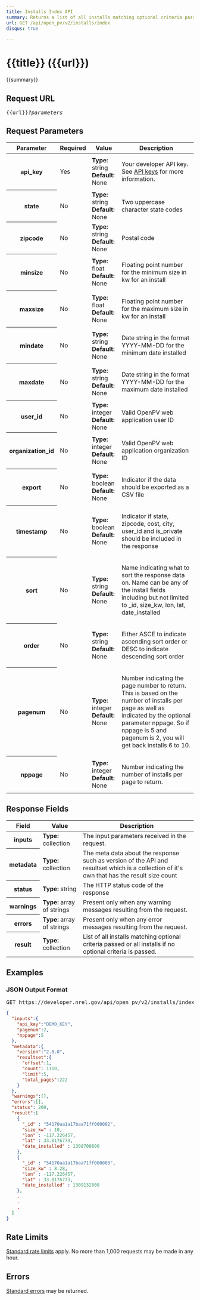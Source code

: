 ```yaml
---
title: Installs Index API
summary: Returns a list of all installs matching optional criteria passed or all installs if no optional criteria is passed. The response can be paged or exported.
url: GET /api/open_pv/v2/installs/index
disqus: true

---
```


# {{title}} <span class="url">({{url}})</span>
{{summary}}

<ul id="toc"></ul>

## Request URL

<pre>{{url}}<em>?parameters</em></pre>

## Request Parameters

<table border="0" cellpadding="0" cellspacing="0" class="doc-parameters">
  <thead>
		<tr>
			<th class="doc-parameters-name" scope="col">Parameter</th>
			<th class="doc-parameters-required" scope="col">Required</th>
			<th class="doc-parameters-value" scope="col">Value</th>
			<th class="doc-parameters-description" scope="col">Description</th>
		</tr>
	</thead>
	<tbody>
		<tr>
			<th class="doc-parameter-name" scope="row">api_key</th>
			<td class="doc-parameter-required">Yes</td>
			<td class="doc-parameter-value">
			  <div class="doc-parameter-value-field"><strong>Type:</strong> string</div>
			  <div class="doc-parameter-value-field"><strong>Default:</strong> None</div>
			</td>
			<td class="doc-parameter-description">
			  <p>Your developer API key. See <a href="/doc/api-key">API keys</a> for more information.</p>
			</td>
		</tr>
		<tr>
      <th class="doc-parameter-name" scope="row">state</th>
      <td class="doc-parameter-required">No</td>
      <td class="doc-parameter-value">
        <div class="doc-parameter-value-field"><strong>Type:</strong> string</div>
        <div class="doc-parameter-value-field"><strong>Default:</strong> None</div>
      </td>
      <td class="doc-parameter-description">
        <p>Two uppercase character state codes</p>
      </td>
    </tr>
    <tr>
      <th class="doc-parameter-name" scope="row">zipcode</th>
      <td class="doc-parameter-required">No</td>
      <td class="doc-parameter-value">
        <div class="doc-parameter-value-field"><strong>Type:</strong> string</div>
        <div class="doc-parameter-value-field"><strong>Default:</strong> None</div>
      </td>
      <td class="doc-parameter-description">
        <p>Postal code</p>
      </td>
    </tr>
    <tr>
      <th class="doc-parameter-name" scope="row">minsize</th>
      <td class="doc-parameter-required">No</td>
      <td class="doc-parameter-value">
        <div class="doc-parameter-value-field"><strong>Type:</strong> float</div>
        <div class="doc-parameter-value-field"><strong>Default:</strong> None</div>
      </td>
      <td class="doc-parameter-description">
        <p>Floating point number for the minimum size in kw for an install</p>
      </td>
    </tr>
    <tr>
      <th class="doc-parameter-name" scope="row">maxsize</th>
      <td class="doc-parameter-required">No</td>
      <td class="doc-parameter-value">
        <div class="doc-parameter-value-field"><strong>Type:</strong> float</div>
        <div class="doc-parameter-value-field"><strong>Default:</strong> None</div>
      </td>
      <td class="doc-parameter-description">
        <p>Floating point number for the maximum size in kw for an install</p>
      </td>
    </tr>
    <tr>
      <th class="doc-parameter-name" scope="row">mindate</th>
      <td class="doc-parameter-required">No</td>
      <td class="doc-parameter-value">
        <div class="doc-parameter-value-field"><strong>Type:</strong> string</div>
        <div class="doc-parameter-value-field"><strong>Default:</strong> None</div>
      </td>
      <td class="doc-parameter-description">
        <p>Date string in the format YYYY-MM-DD for the minimum date installed</p>
      </td>
    </tr>
    <tr>
      <th class="doc-parameter-name" scope="row">maxdate</th>
      <td class="doc-parameter-required">No</td>
      <td class="doc-parameter-value">
        <div class="doc-parameter-value-field"><strong>Type:</strong> string</div>
        <div class="doc-parameter-value-field"><strong>Default:</strong> None</div>
      </td>
      <td class="doc-parameter-description">
        <p>Date string in the format YYYY-MM-DD for the maximum date installed</p>
      </td>
    </tr>
    <tr>
      <th class="doc-parameter-name" scope="row">user_id</th>
      <td class="doc-parameter-required">No</td>
      <td class="doc-parameter-value">
        <div class="doc-parameter-value-field"><strong>Type:</strong> integer</div>
        <div class="doc-parameter-value-field"><strong>Default:</strong> None</div>
      </td>
      <td class="doc-parameter-description">
        <p>Valid OpenPV web application user ID</p>
      </td>
    </tr>
    <tr>
      <th class="doc-parameter-name" scope="row">organization_id</th>
      <td class="doc-parameter-required">No</td>
      <td class="doc-parameter-value">
        <div class="doc-parameter-value-field"><strong>Type:</strong> integer</div>
        <div class="doc-parameter-value-field"><strong>Default:</strong> None</div>
      </td>
      <td class="doc-parameter-description">
        <p>Valid OpenPV web application organization ID</p>
      </td>
    </tr>
    <tr>
      <th class="doc-parameter-name" scope="row">export</th>
      <td class="doc-parameter-required">No</td>
      <td class="doc-parameter-value">
        <div class="doc-parameter-value-field"><strong>Type:</strong> boolean</div>
        <div class="doc-parameter-value-field"><strong>Default:</strong> None</div>
      </td>
      <td class="doc-parameter-description">
        <p>Indicator if the data should be exported as a CSV file</p>
      </td>
    </tr>
    <tr>
      <th class="doc-parameter-name" scope="row">timestamp</th>
      <td class="doc-parameter-required">No</td>
      <td class="doc-parameter-value">
        <div class="doc-parameter-value-field"><strong>Type:</strong> boolean</div>
        <div class="doc-parameter-value-field"><strong>Default:</strong> None</div>
      </td>
      <td class="doc-parameter-description">
        <p>Indicator if state, zipcode, cost, city, user_id and is_private should be included in the response</p>
      </td>
    </tr>
    <tr>
      <th class="doc-parameter-name" scope="row">sort</th>
      <td class="doc-parameter-required">No</td>
      <td class="doc-parameter-value">
        <div class="doc-parameter-value-field"><strong>Type:</strong> string</div>
        <div class="doc-parameter-value-field"><strong>Default:</strong> None</div>
      </td>
      <td class="doc-parameter-description">
        <p>Name indicating what to sort the response data on. Name can be any of the install fields including but not limited to _id, size_kw, lon, lat, date_installed</p>
      </td>
    </tr>
    <tr>
      <th class="doc-parameter-name" scope="row">order</th>
      <td class="doc-parameter-required">No</td>
      <td class="doc-parameter-value">
        <div class="doc-parameter-value-field"><strong>Type:</strong> string</div>
        <div class="doc-parameter-value-field"><strong>Default:</strong> None</div>
      </td>
      <td class="doc-parameter-description">
        <p>Either ASCE to indicate ascending sort order or DESC to indicate descending sort order</p>
      </td>
    </tr>
    <tr>
      <th class="doc-parameter-name" scope="row">pagenum</th>
      <td class="doc-parameter-required">No</td>
      <td class="doc-parameter-value">
        <div class="doc-parameter-value-field"><strong>Type:</strong> integer</div>
        <div class="doc-parameter-value-field"><strong>Default:</strong> None</div>
      </td>
      <td class="doc-parameter-description">
        <p>Number indicating the page number to return. This is based on the number of installs per page as well as indicated by the optional parameter nppage. So if nppage is 5 and pagenum is 2, you will get back installs 6 to 10.</p>
      </td>
    </tr>
    <tr>
      <th class="doc-parameter-name" scope="row">nppage</th>
      <td class="doc-parameter-required">No</td>
      <td class="doc-parameter-value">
        <div class="doc-parameter-value-field"><strong>Type:</strong> integer</div>
        <div class="doc-parameter-value-field"><strong>Default:</strong> None</div>
      </td>
      <td class="doc-parameter-description">
        <p>Number indicating the number of installs per page to return.</p>
      </td>
    </tr>
	</tbody>
</table>

## Response Fields

<table border="0" cellpadding="0" cellspacing="0" class="doc-parameters">
  <thead>
    <tr>
      <th class="doc-parameters-name" scope="col">Field</th>
      <th class="doc-parameters-value" scope="col">Value</th>
      <th class="doc-parameters-description" scope="col">Description</th>
    </tr>
  </thead>
  <tbody>
    <tr>
      <th class="doc-parameter-name" scope="row">inputs</th>
      <td class="doc-parameter-value"><strong>Type:</strong> collection</td>
      <td class="doc-parameter-description">The input parameters received in the request.</td>
    </tr>
    <tr>
      <th class="doc-parameter-name" scope="row">metadata</th>
      <td class="doc-parameter-value"><strong>Type:</strong> collection</td>
      <td class="doc-parameter-description">The meta data about the response such as version of the API and resultset which is a collection of it's own that has the result size count</td>
    </tr>
    <tr>
      <th class="doc-parameter-name" scope="row">status</th>
      <td class="doc-parameter-value"><strong>Type:</strong> string</td>
      <td class="doc-parameter-description">The HTTP status code of the response</td>
    </tr>
    <tr>
      <th class="doc-parameter-name" scope="row">warnings</th>
      <td class="doc-parameter-value"><strong>Type:</strong> array of strings</td>
      <td class="doc-parameter-description">Present only when any warning messages resulting from the request.</td>
    </tr>
    <tr>
      <th class="doc-parameter-name" scope="row">errors</th>
      <td class="doc-parameter-value"><strong>Type:</strong> array of strings</td>
      <td class="doc-parameter-description">Present only when any error messages resulting from the request.</td>
    </tr>
    <tr>
      <th class="doc-parameter-name" scope="row">result</th>
      <td class="doc-parameter-value"><strong>Type:</strong> collection</td>
      <td class="doc-parameter-description">
        List of all installs matching optional criteria passed or all installs if no optional criteria is passed.
      </td>
    </tr>
  </tbody>
</table>

## Examples

### JSON Output Format

<pre>GET https://developer.nrel.gov/api/open_pv/v2/installs/index?api_key=DEMO_KEY&pagenum=2&nppage=5</pre>

```json
{
  "inputs":{
    "api_key":"DEMO_KEY",
    "pagenum":2,
    "nppage":5
  },
  "metadata":{
    "version":"2.0.0",
    "resultset":{
      "offset":1,
      "count": 1110,
      "limit":5,
      "total_pages":222
    }
  },
  "warnings":[],
  "errors":[],
  "status": 200,
  "result":[
    {
      "_id" : "54170aa1a17baa71ff000002",
      "size_kw" : 10,
      "lon" : -117.226457,
      "lat" : 33.0176773,
      "date_installed" : 1308700800
    },
    {
      "_id" : "54170aa1a17baa71ff000003",
      "size_kw" : 8.28,
      "lon" : -117.226457,
      "lat" : 33.0176773,
      "date_installed" : 1309132800
    },
    .
    .
    .
  ]
}
```

<h2 id="rate-limits">Rate Limits</h2>

[Standard rate limits](/docs/rate-limits) apply. No more than 1,000 requests may be made in any hour.

<h2 id="errors">Errors</h2>

[Standard errors](/docs/errors) may be returned.